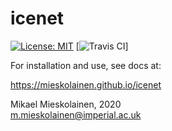 # icenet
[![License: MIT](https://img.shields.io/badge/License-MIT-yellow.svg)](https://opensource.org/licenses/MIT)
[![Travis CI](https://travis-ci.com/mieskolainen/icenet.svg?branch=master)]

For installation and use, see docs at:

https://mieskolainen.github.io/icenet


Mikael Mieskolainen, 2020\
m.mieskolainen@imperial.ac.uk
